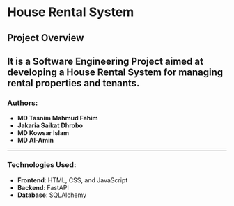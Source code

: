 # House Rental System

## Project Overview

It is a Software Engineering Project aimed at developing a **House Rental System** for managing rental properties and tenants.
---

### Authors:
- **MD Tasnim Mahmud Fahim**
- **Jakaria Saikat Dhrobo**
- **MD Kowsar Islam**
- **MD Al-Amin**

---

### Technologies Used:
- **Frontend**: HTML, CSS, and JavaScript
- **Backend**: FastAPI
- **Database**: SQLAlchemy

